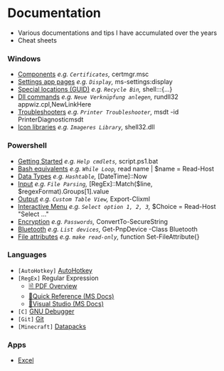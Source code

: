 # Documentation
- Various documentations and tips I have accumulated over the years
- Cheat sheets

### Windows

- [Components](windows\components.md) _e.g. `Certificates`,_ certmgr.msc
- [Settings app pages](windows\settings.md) _e.g. `Display`,_ ms-settings:display
- [Special locations (GUID)](windows\guids.md) _e.g. `Recycle Bin`,_ shell:::{...}
- [Dll commands](windows\dll.md) _e.g. `Neue Verknüpfung anlegen`,_ rundll32 appwiz.cpl,NewLinkHere
- [Troubleshooters](windows\troubleshooters.md) _e.g. `Printer Troubleshooter`,_ msdt -id PrinterDiagnosticmsdt
- [Icon libraries](windows\icons.md) _e.g. `Imageres Library`,_ shell32.dll


### Powershell

- [Getting Started](powershell\getting-started.md) _e.g. `Help cmdlets`,_ script.ps1.bat
- [Bash equivalents](powershell\bash-equivalents.md) _e.g. `While Loop`,_ read name | $name = Read-Host
- [Data Types](powershell\data-types.md) _e.g. `Hashtable`,_ [DateTime]::Now
- [Input](powershell\input.md) _e.g. `File Parsing`,_ [RegEx]::Match($line, $regexFormat).Groups[1].value
- [Output](powershell\output.md) _e.g. `Custom Table View`,_ Export-Clixml
- [Interactive Menu](powershell\menu.md) _e.g. `Select option 1, 2, 3`,_ $Choice = Read-Host "Select ..."
- [Encryption](powershell\encryption.md) _e.g. `Passwords`,_ ConvertTo-SecureString
- [Bluetooth](powershell\bluetooth.md) _e.g. `List devices`,_ Get-PnpDevice -Class Bluetooth
- [File attributes](powershell\file-attributes.md) _e.g. `make read-only`,_ function Set-FileAttribute{}


### Languages

- `[AutoHotkey]` [AutoHotkey](languages/autohotkey.md)
- `[RegEx]` Regular Expression
    - [🗎 PDF Overview](languages/regex.pdf)
    - [🔗Quick Reference (MS Docs)](https://docs.microsoft.com/en-us/dotnet/standard/base-types/regular-expression-language-quick-reference)
    - [🔗Visual Studio (MS Docs)](https://docs.microsoft.com/en-us/visualstudio/ide/using-regular-expressions-in-visual-studio) 
- `[C]` [GNU Debugger](languages/gdb.md)
- `[Git]` [Git](languages/git.md)
- `[Minecraft]` [Datapacks](languages/minecraft.md)


### Apps

- [Excel](apps/excel.md)


